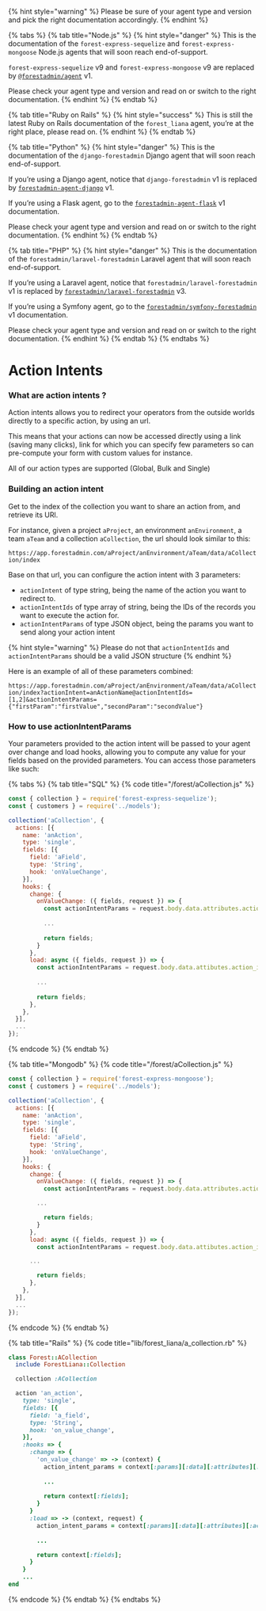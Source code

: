 {% hint style="warning" %}
Please be sure of your agent type and version and pick the right documentation accordingly.
{% endhint %}

{% tabs %}
{% tab title="Node.js" %}
{% hint style="danger" %}
This is the documentation of the `forest-express-sequelize` and `forest-express-mongoose` Node.js agents that will soon reach end-of-support.

`forest-express-sequelize` v9 and `forest-express-mongoose` v9 are replaced by [`@forestadmin/agent`](https://docs.forestadmin.com/developer-guide-agents-nodejs/) v1.

Please check your agent type and version and read on or switch to the right documentation.
{% endhint %}
{% endtab %}

{% tab title="Ruby on Rails" %}
{% hint style="success" %}
This is still the latest Ruby on Rails documentation of the `forest_liana` agent, you’re at the right place, please read on.
{% endhint %}
{% endtab %}

{% tab title="Python" %}
{% hint style="danger" %}
This is the documentation of the `django-forestadmin` Django agent that will soon reach end-of-support.

If you’re using a Django agent, notice that `django-forestadmin` v1 is replaced by [`forestadmin-agent-django`](https://docs.forestadmin.com/developer-guide-agents-python) v1.

If you’re using a Flask agent, go to the [`forestadmin-agent-flask`](https://docs.forestadmin.com/developer-guide-agents-python) v1 documentation.

Please check your agent type and version and read on or switch to the right documentation.
{% endhint %}
{% endtab %}

{% tab title="PHP" %}
{% hint style="danger" %}
This is the documentation of the `forestadmin/laravel-forestadmin` Laravel agent that will soon reach end-of-support.

If you’re using a Laravel agent, notice that `forestadmin/laravel-forestadmin` v1 is replaced by [`forestadmin/laravel-forestadmin`](https://docs.forestadmin.com/developer-guide-agents-php) v3.

If you’re using a Symfony agent, go to the [`forestadmin/symfony-forestadmin`](https://docs.forestadmin.com/developer-guide-agents-php) v1 documentation.

Please check your agent type and version and read on or switch to the right documentation.
{% endhint %}
{% endtab %}
{% endtabs %}

# Action Intents

### What are action intents ?

Action intents allows you to redirect your operators from the outside worlds directly to a specific action, by using an url.

This means that your actions can now be accessed directly using a link (saving many clicks), link for which you can specify few parameters so can pre-compute your form with custom values for instance.

All of our action types are supported (Global, Bulk and Single)

### Building an action intent

Get to the index of the collection you want to share an action from, and retrieve its URl.

For instance, given a project `aProject`, an environment `anEnvironment`, a team `aTeam` and a collection `aCollection`, the url should look similar to this: 

`https://app.forestadmin.com/aProject/anEnvironment/aTeam/data/aCollection/index`

Base on that url, you can configure the action intent with 3 parameters:
* `actionIntent` of type string, being the name of the action you want to redirect to.
* `actionIntentIds` of type array of string, being the IDs of the records you want to execute the action for.
* `actionIntentParams` of type JSON object, being the params you want to send along your action intent

{% hint style="warning" %} Please do not that `actionIntentIds` and `actionIntentParams` should be a valid JSON structure {% endhint %}

Here is an example of all of these parameters combined:

`https://app.forestadmin.com/aProject/anEnvironment/aTeam/data/aCollection/index?actionIntent=anActionName@actionIntentIds=[1,2]&actionIntentParams={"firstParam":"firstValue","secondParam":"secondValue"}`

### How to use actionIntentParams

Your parameters provided to the action intent will be passed to your agent over change and load hooks, allowing you to compute any value for your fields based on the provided parameters. You can access those parameters like such:

{% tabs %}
{% tab title="SQL" %}
{% code title="/forest/aCollection.js" %}

```javascript
const { collection } = require('forest-express-sequelize');
const { customers } = require('../models');

collection('aCollection', {
  actions: [{
    name: 'anAction',
    type: 'single',
    fields: [{
      field: 'aField',
      type: 'String',
      hook: 'onValueChange',
    }],
    hooks: {
      change: {
        onValueChange: ({ fields, request }) => {
          const actionIntentParams = request.body.data.attributes.action_intent_params;
          
          ...
          
          return fields;
        }
      },
      load: async ({ fields, request }) => {
        const actionIntentParams = request.body.data.attibutes.action_intent_params;
        
        ...
        
        return fields;
      },
    },
  }],
  ...
});
```

{% endcode %}
{% endtab %}

{% tab title="Mongodb" %}
{% code title="/forest/aCollection.js" %}

```javascript
const { collection } = require('forest-express-mongoose');
const { customers } = require('../models');

collection('aCollection', {
  actions: [{
    name: 'anAction',
    type: 'single',
    fields: [{
      field: 'aField',
      type: 'String',
      hook: 'onValueChange',
    }],
    hooks: {
      change: {
        onValueChange: ({ fields, request }) => {
          const actionIntentParams = request.body.data.attributes.action_intent_params;

        ...

          return fields;
        }
      },
      load: async ({ fields, request }) => {
        const actionIntentParams = request.body.data.attibutes.action_intent_params;

      ...

        return fields;
      },
    },
  }],
  ...
});
```

{% endcode %}
{% endtab %}

{% tab title="Rails" %}
{% code title="lib/forest_liana/a_collection.rb" %}

```ruby
class Forest::ACollection
  include ForestLiana::Collection

  collection :ACollection

  action 'an_action',
    type: 'single',
    fields: [{
      field: 'a_field',
      type: 'String',
      hook: 'on_value_change',
    }],
    :hooks => {
      :change => {
        'on_value_change' => -> (context) {
          action_intent_params = context[:params][:data][:attributes][:action_intent_params];
          
          ...
          
          return context[:fields];
        }
      }
      :load => -> (context, request) {
        action_intent_params = context[:params][:data][:attributes][:action_intent_params];
        
        ...

        return context[:fields];
      }
    }
    ...
end
```

{% endcode %}
{% endtab %}
{% endtabs %}